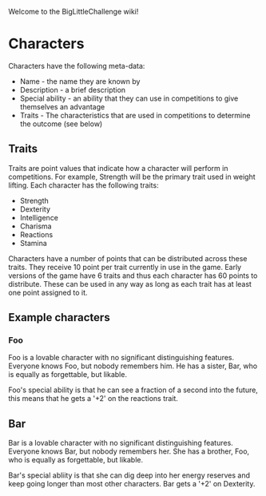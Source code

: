 Welcome to the BigLittleChallenge wiki!

# Characters

Characters have the following meta-data:

  * Name - the name they are known by
  * Description - a brief description
  * Special ability - an ability that they can use in competitions to
    give themselves an advantage
  * Traits - The characteristics that are used in competitions to
    determine the outcome (see below)
		
## Traits
		
Traits are point values that indicate how a character will perform in
competitions. For example, Strength will be the primary trait used in
weight lifting. Each character has the following traits:
		
  * Strength
  * Dexterity
  * Intelligence
  * Charisma
  * Reactions
  * Stamina
					
Characters have a number of points that can be distributed across
these traits. They receive 10 point per trait currently in use in the
game. Early versions of the game have 6 traits and thus each character
has 60 points to distribute. These can be used in any way as long as
each trait has at least one point assigned to it.
					
## Example characters
					
### Foo
					
Foo is a lovable character with no significant distinguishing
features. Everyone knows Foo, but nobody remembers him. He has a
sister, Bar, who is equally as forgettable, but likable.

Foo's special ability is that he can see a fraction of a second into
the future, this means that he gets a '+2' on the reactions trait.

## Bar
					
Bar is a lovable character with no significant distinguishing
features. Everyone knows Bar, but nobody remembers her. She has a
brother, Foo, who is equally as forgettable, but likable.

Bar's special abliity is that she can dig deep into her energy
reserves and keep going longer than most other characters. Bar gets a
'+2' on Dexterity.
					
